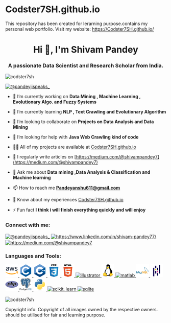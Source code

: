 # Codster7SH.github.io
This repository has been created for lerarning purpose.contains my personal web portfolio.
Visit my website: https://Codster7SH.github.io/

<h1 align="center">Hi 👋, I'm Shivam Pandey</h1>
<h3 align="center">A passionate Data Scientist and Research Scholar from India.</h3>

<p align="left"> <img src="https://komarev.com/ghpvc/?username=codster7sh&label=Profile%20views&color=0e75b6&style=flat" alt="codster7sh" /> </p>

<p align="left"> <a href="https://twitter.com/@pandeyjispeaks_" target="blank"><img src="https://img.shields.io/twitter/follow/@pandeyjispeaks_?logo=twitter&style=for-the-badge" alt="@pandeyjispeaks_" /></a> </p>

- 🔭 I’m currently working on **Data Mining , Machine Learning , Evolutionary Algo. and Fuzzy Systems**

- 🌱 I’m currently learning **NLP , Text Crawling and Evolutionary Algorithm**

- 👯 I’m looking to collaborate on **Projects on Data Analysis and Data Mining**

- 🤝 I’m looking for help with **Java Web Crawling kind of code**

- 👨‍💻 All of my projects are available at [Codster7SH.github.io](Codster7SH.github.io)

- 📝 I regularly write articles on [https://medium.com/@shivampandey7](https://medium.com/@shivampandey7)

- 💬 Ask me about **Data mining ,Data Analysis & Classification and Machine learning**

- 📫 How to reach me **Pandeyanshu611@gmail.com**

- 📄 Know about my experiences [Codster7SH.github.io](Codster7SH.github.io)

- ⚡ Fun fact **I think i will finish everything quickly and will enjoy**

<h3 align="left">Connect with me:</h3>
<p align="left">
<a href="https://twitter.com/@pandeyjispeaks_" target="blank"><img align="center" src="https://raw.githubusercontent.com/rahuldkjain/github-profile-readme-generator/master/src/images/icons/Social/twitter.svg" alt="@pandeyjispeaks_" height="30" width="40" /></a>
<a href="https://linkedin.com/in/https://www.linkedin.com/in/shivam-pandey77/" target="blank"><img align="center" src="https://raw.githubusercontent.com/rahuldkjain/github-profile-readme-generator/master/src/images/icons/Social/linked-in-alt.svg" alt="https://www.linkedin.com/in/shivam-pandey77/" height="30" width="40" /></a>
<a href="https://medium.com/https://medium.com/@shivampandey7" target="blank"><img align="center" src="https://raw.githubusercontent.com/rahuldkjain/github-profile-readme-generator/master/src/images/icons/Social/medium.svg" alt="https://medium.com/@shivampandey7" height="30" width="40" /></a>
</p>

<h3 align="left">Languages and Tools:</h3>
<p align="left"> <a href="https://aws.amazon.com" target="_blank" rel="noreferrer"> <img src="https://raw.githubusercontent.com/devicons/devicon/master/icons/amazonwebservices/amazonwebservices-original-wordmark.svg" alt="aws" width="40" height="40"/> </a> <a href="https://www.cprogramming.com/" target="_blank" rel="noreferrer"> <img src="https://raw.githubusercontent.com/devicons/devicon/master/icons/c/c-original.svg" alt="c" width="40" height="40"/> </a> <a href="https://www.w3schools.com/cpp/" target="_blank" rel="noreferrer"> <img src="https://raw.githubusercontent.com/devicons/devicon/master/icons/cplusplus/cplusplus-original.svg" alt="cplusplus" width="40" height="40"/> </a> <a href="https://www.w3schools.com/css/" target="_blank" rel="noreferrer"> <img src="https://raw.githubusercontent.com/devicons/devicon/master/icons/css3/css3-original-wordmark.svg" alt="css3" width="40" height="40"/> </a> <a href="https://www.w3.org/html/" target="_blank" rel="noreferrer"> <img src="https://raw.githubusercontent.com/devicons/devicon/master/icons/html5/html5-original-wordmark.svg" alt="html5" width="40" height="40"/> </a> <a href="https://www.adobe.com/in/products/illustrator.html" target="_blank" rel="noreferrer"> <img src="https://www.vectorlogo.zone/logos/adobe_illustrator/adobe_illustrator-icon.svg" alt="illustrator" width="40" height="40"/> </a> <a href="https://www.linux.org/" target="_blank" rel="noreferrer"> <img src="https://raw.githubusercontent.com/devicons/devicon/master/icons/linux/linux-original.svg" alt="linux" width="40" height="40"/> </a> <a href="https://www.mathworks.com/" target="_blank" rel="noreferrer"> <img src="https://upload.wikimedia.org/wikipedia/commons/2/21/Matlab_Logo.png" alt="matlab" width="40" height="40"/> </a> <a href="https://www.mysql.com/" target="_blank" rel="noreferrer"> <img src="https://raw.githubusercontent.com/devicons/devicon/master/icons/mysql/mysql-original-wordmark.svg" alt="mysql" width="40" height="40"/> </a> <a href="https://pandas.pydata.org/" target="_blank" rel="noreferrer"> <img src="https://raw.githubusercontent.com/devicons/devicon/2ae2a900d2f041da66e950e4d48052658d850630/icons/pandas/pandas-original.svg" alt="pandas" width="40" height="40"/> </a> <a href="https://www.php.net" target="_blank" rel="noreferrer"> <img src="https://raw.githubusercontent.com/devicons/devicon/master/icons/php/php-original.svg" alt="php" width="40" height="40"/> </a> <a href="https://www.postgresql.org" target="_blank" rel="noreferrer"> <img src="https://raw.githubusercontent.com/devicons/devicon/master/icons/postgresql/postgresql-original-wordmark.svg" alt="postgresql" width="40" height="40"/> </a> <a href="https://www.python.org" target="_blank" rel="noreferrer"> <img src="https://raw.githubusercontent.com/devicons/devicon/master/icons/python/python-original.svg" alt="python" width="40" height="40"/> </a> <a href="https://scikit-learn.org/" target="_blank" rel="noreferrer"> <img src="https://upload.wikimedia.org/wikipedia/commons/0/05/Scikit_learn_logo_small.svg" alt="scikit_learn" width="40" height="40"/> </a> <a href="https://www.sqlite.org/" target="_blank" rel="noreferrer"> <img src="https://www.vectorlogo.zone/logos/sqlite/sqlite-icon.svg" alt="sqlite" width="40" height="40"/> </a> </p>

<p><img align="center" src="https://github-readme-stats.vercel.app/api/top-langs?username=codster7sh&show_icons=true&locale=en&layout=compact" alt="codster7sh" /></p>


Copyright info: Copyright of all images owned by the respective owners.
should be utilised for fair and learning purpose.
